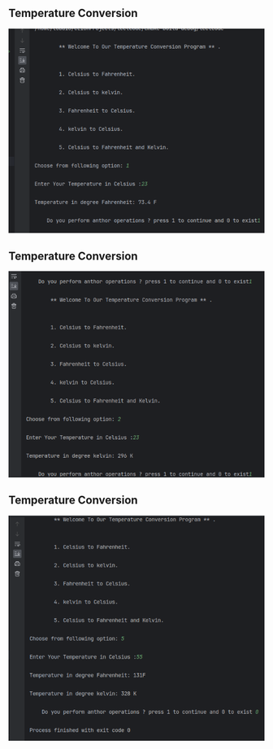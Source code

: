 ## Temperature Conversion 

![Temperature Conversion 1 ](Temp-1.png)


## Temperature Conversion 

![Temperature Conversion 1 ](Temp-2.png)


## Temperature Conversion 

![Temperature Conversion 1 ](Temp-3.png)

